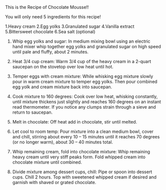 This is the Recipe of Chocolate Mousse!!





You will only need 5 ingredients for this recipe!

1.Heavy cream 
2.Egg yolks 
3.Granulated sugar 
4.Vanilla extract 
5.Bittersweet chocolate 
6.Sea salt (optional) 



  1. Whip egg yolks and sugar: In medium mixing bowl using an electric hand mixer whip together egg yolks and granulated sugar on high speed until pale and fluffy, about 2 minutes. 
     
  2. Heat 3/4 cup cream: Warm 3/4 cup of the heavy cream in a 2-quart saucepan on the stovetop over low heat    until hot. 

  3. Temper eggs with cream mixture: While whisking egg mixture slowly pour in warm cream mixture to temper egg yolks. Then pour combined egg yolk and cream mixture back into saucepan. 

  4. Cook mixture to 160 degrees: Cook over low heat, whisking constantly, until mixture thickens just slightly and reaches 160 degrees on an instant read thermometer. If you notice any clumps strain through a sieve and return to saucepan. 

  5. Melt in chocolate: Off heat add in chocolate, stir until melted.

  6. Let cool to room temp: Pour mixture into a clean medium bowl, cover and chill, stirring about every 10 – 15 minutes until it reaches 70 degrees (or no longer warm), about 30 – 40 minutes total. 

  7. Whip remaining cream, fold into chocolate mixture: Whip remaining heavy cream until very stiff peaks form. Fold whipped cream into chocolate mixture until combined.

  8. Divide mixture among dessert cups, chill: Pipe or spoon into dessert cups. Chill 2 hours. Top with sweetened whipped cream if desired and garnish with shaved or grated chocolate.
